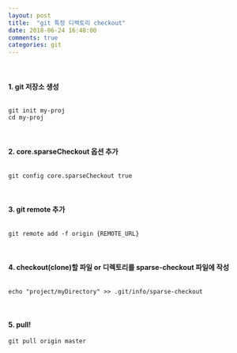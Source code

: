 ```yaml
---
layout: post
title:  "git 특정 디렉토리 checkout"
date: 2018-06-24 16:48:00
comments: true
categories: git
---
```

<br/>

#### 1. git 저장소 생성
<pre><code>
git init my-proj
cd my-proj
</code></pre>
<br/>

#### 2. core.sparseCheckout 옵션 추가
<pre><code>
git config core.sparseCheckout true
</code></pre>
<br/>

#### 3. git remote 추가
<pre><code>
git remote add -f origin {REMOTE_URL}
</code></pre>
<br/>

#### 4. checkout(clone)할 파일 or 디렉토리를 sparse-checkout 파일에 작성
<pre><code>
echo "project/myDirectory" >> .git/info/sparse-checkout
</code></pre>
<br/>

#### 5. pull!
<pre><code>git pull origin master
</code></pre>
<br/>
